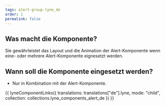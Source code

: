 ```yaml
---
tags: alert-group-lyne_de
order: 1
permalink: false
---
```


## Was macht die Komponente?
Sie gewährleistet das Layout und die Animation der Alert-Komponente wenn eine- oder mehrere Alert-Komponente eignesetzt werden.

## Wann soll die Komponente eingesetzt werden?
* Nur in Kombination mit der Alert-Komponente.

{{ lyneComponentLinks({
  translations: translations["de"].lyne,
  mode: "child",
  collection: collections.lyne_components_alert_de
}) }}